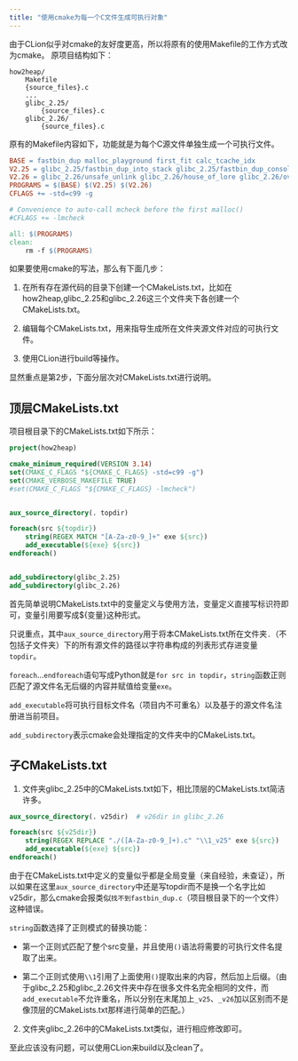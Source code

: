 ```yaml
---
title: "使用cmake为每一个C文件生成可执行对象"
---
```


由于CLion似乎对cmake的友好度更高，所以将原有的使用Makefile的工作方式改为cmake。
原项目结构如下：

```
how2heap/
	Makefile
	{source_files}.c
	...
	glibc_2.25/
		{source_files}.c
	glibc_2.26/
		{source_files}.c
```

原有的Makefile内容如下，功能就是为每个C源文件单独生成一个可执行文件。

```makefile
BASE = fastbin_dup malloc_playground first_fit calc_tcache_idx
V2.25 = glibc_2.25/fastbin_dup_into_stack glibc_2.25/fastbin_dup_consolidate glibc_2.25/unsafe_unlink glibc_2.25/house_of_spirit glibc_2.25/poison_null_byte glibc_2.25/house_of_lore glibc_2.25/overlapping_chunks glibc_2.25/overlapping_chunks_2 glibc_2.25/house_of_force glibc_2.25/large_bin_attack glibc_2.25/unsorted_bin_attack glibc_2.25/unsorted_bin_into_stack glibc_2.25/house_of_einherjar glibc_2.25/house_of_orange
V2.26 = glibc_2.26/unsafe_unlink glibc_2.26/house_of_lore glibc_2.26/overlapping_chunks glibc_2.26/large_bin_attack glibc_2.26/unsorted_bin_attack glibc_2.26/unsorted_bin_into_stack glibc_2.26/house_of_einherjar glibc_2.26/tcache_dup glibc_2.26/tcache_poisoning glibc_2.26/tcache_house_of_spirit
PROGRAMS = $(BASE) $(V2.25) $(V2.26)
CFLAGS += -std=c99 -g

# Convenience to auto-call mcheck before the first malloc()
#CFLAGS += -lmcheck

all: $(PROGRAMS)
clean:
	rm -f $(PROGRAMS)
```

如果要使用cmake的写法，那么有下面几步：

1. 在所有存在源代码的目录下创建一个CMakeLists.txt，比如在how2heap,glibc_2.25和glibc_2.26这三个文件夹下各创建一个CMakeLists.txt。

2. 编辑每个CMakeLists.txt，用来指导生成所在文件夹源文件对应的可执行文件。
3. 使用CLion进行build等操作。

显然重点是第2步，下面分层次对CMakeLists.txt进行说明。

## 顶层CMakeLists.txt

项目根目录下的CMakeLists.txt如下所示：

```cmake
project(how2heap)

cmake_minimum_required(VERSION 3.14)
set(CMAKE_C_FLAGS "${CMAKE_C_FLAGS} -std=c99 -g")
set(CMAKE_VERBOSE_MAKEFILE TRUE)
#set(CMAKE_C_FLAGS "${CMAKE_C_FLAGS} -lmcheck")


aux_source_directory(. topdir)

foreach(src ${topdir})
    string(REGEX MATCH "[A-Za-z0-9_]+" exe ${src})
    add_executable(${exe} ${src})
endforeach()


add_subdirectory(glibc_2.25)
add_subdirectory(glibc_2.26)
```

首先简单说明CMakeLists.txt中的变量定义与使用方法，变量定义直接写标识符即可，变量引用要写成${变量}这种形式。

只说重点，其中`aux_source_directory`用于将本CMakeLists.txt所在文件夹`.`（不包括子文件夹）下的所有源文件的路径以字符串构成的列表形式存进变量`topdir`。

`foreach`...`endforeach`语句写成Python就是`for src in topdir`，`string`函数正则匹配了源文件名无后缀的内容并赋值给变量`exe`。

`add_executable`将可执行目标文件名（项目内不可重名）以及基于的源文件名注册进当前项目。

`add_subdirectory`表示cmake会处理指定的文件夹中的CMakeLists.txt。



## 子CMakeLists.txt

1. 文件夹glibc_2.25中的CMakeLists.txt如下，相比顶层的CMakeLists.txt简洁许多。

```cmake
aux_source_directory(. v25dir)  # v26dir in glibc_2.26

foreach(src ${v25dir})
    string(REGEX REPLACE "./([A-Za-z0-9_]+).c" "\\1_v25" exe ${src})
    add_executable(${exe} ${src})
endforeach()
```

由于在CMakeLists.txt中定义的变量似乎都是全局变量（来自经验，未查证），所以如果在这里`aux_source_directory`中还是写topdir而不是换一个名字比如v25dir，那么cmake会报类似`找不到fastbin_dup.c`（项目根目录下的一个文件）这种错误。

`string`函数选择了正则模式的替换功能：

- 第一个正则式匹配了整个src变量，并且使用`()`语法将需要的可执行文件名提取了出来。

- 第二个正则式使用`\\1`引用了上面使用`()`提取出来的内容，然后加上后缀。（由于glibc_2.25和glibc_2.26文件夹中存在很多文件名完全相同的文件，而`add_executable`不允许重名，所以分别在末尾加上`_v25`、`_v26`加以区别而不是像顶层的CMakeLists.txt那样进行简单的匹配。）

2. 文件夹glibc_2.26中的CMakeLists.txt类似，进行相应修改即可。

至此应该没有问题，可以使用CLion来build以及clean了。
